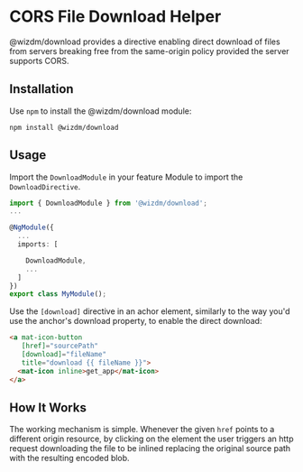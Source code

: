 # CORS File Download Helper
@wizdm/download provides a directive enabling direct download of files from servers breaking free from the same-origin policy provided the server supports CORS.

## Installation
Use `npm` to install the @wizdm/download module:

```
npm install @wizdm/download
```

## Usage 
Import the `DownloadModule` in your feature Module to import the `DownloadDirective`.

``` typescript
import { DownloadModule } from '@wizdm/download';
...

@NgModule({
  ...
  imports: [

    DownloadModule,
    ...
  ]
})
export class MyModule();
```

Use the `[download]` directive in an achor element, similarly to the way you'd use the anchor's download property, to enable the direct download:

``` html
<a mat-icon-button
   [href]="sourcePath"
   [download]="fileName"
   title="download {{ fileName }}">
  <mat-icon inline>get_app</mat-icon>
</a>
```
## How It Works
The working mechanism is simple. Whenever the given `href` points to a different origin resource, by clicking on the element the user triggers an http request downloading the file to be inlined replacing the original source path with the resulting encoded blob.
